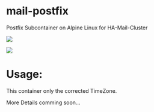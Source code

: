 # mail-postfix
Postfix Subcontainer on Alpine Linux for HA-Mail-Cluster

[![](https://images.microbadger.com/badges/image/amssn/mail-postfix.svg)](https://microbadger.com/images/amssn/mail-postfix "Get your own image badge on microbadger.com")

[![](https://images.microbadger.com/badges/version/amssn/mail-postfix.svg)](https://microbadger.com/images/amssn/mail-postfix "Get your own version badge on microbadger.com")

# Usage:

This container only the corrected TimeZone. 

More Details comming soon...
